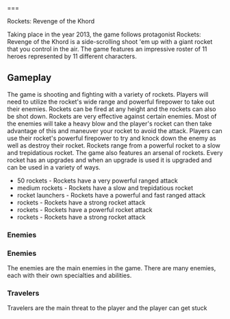 
===

Rockets: Revenge of the Khord

Taking place in the year 2013, the game follows protagonist                                                                                                                                    Rockets: Revenge of the Khord is a side-scrolling shoot 'em up with a giant rocket that you control in the air. The game features an impressive roster of 11 heroes represented by 11 different characters.

## Gameplay

The game is shooting and fighting with a variety of rockets. Players will need to utilize the rocket's wide range and powerful firepower to take out their enemies. Rockets can be fired at any height and the rockets can also be shot down. Rockets are very effective against certain enemies. Most of the enemies will take a heavy blow and the player's rocket can then take advantage of this and maneuver your rocket to avoid the attack. Players can use their rocket's powerful firepower to try and knock down the enemy as well as destroy their rocket. Rockets range from a powerful rocket to a slow and trepidatious rocket. The game also features an arsenal of rockets. Every rocket has an upgrades and when an upgrade is used it is upgraded and can be used in a variety of ways.

*   50 rockets - Rockets have a very powerful ranged attack
*   medium rockets - Rockets have a slow and trepidatious rocket
*   rocket launchers - Rockets have a powerful and fast ranged attack
*   rockets - Rockets have a strong rocket attack
*   rockets - Rockets have a powerful rocket attack
*   rockets - Rockets have a strong rocket attack

### Enemies

### Enemies

The enemies are the main enemies in the game. There are many enemies, each with their own specialties and abilities.

###    Travelers

Travelers are the main threat to the player and the player can get stuck
